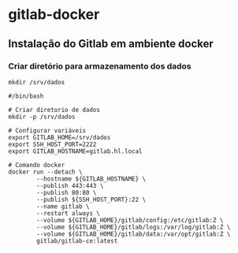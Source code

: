 # gitlab-docker

## Instalação do Gitlab em ambiente docker


### Criar diretório para armazenamento dos dados

```
mkdir /srv/dados
```

```
#/bin/bash

# Criar diretorio de dados
mkdir -p /srv/dados

# Configurar variáveis
export GITLAB_HOME=/srv/dados
export SSH_HOST_PORT=2222
export GITLAB_HOSTNAME=gitlab.hl.local

# Comando docker
docker run --detach \
        --hostname ${GITLAB_HOSTNAME} \
        --publish 443:443 \
        --publish 80:80 \
        --publish ${SSH_HOST_PORT}:22 \
        --name gitlab \
        --restart always \
        --volume ${GITLAB_HOME}/gitlab/config:/etc/gitlab:Z \
        --volume ${GITLAB_HOME}/gitlab/logs:/var/log/gitlab:Z \
        --volume ${GITLAB_HOME}/gitlab/data:/var/opt/gitlab:Z \
        gitlab/gitlab-ce:latest
```
